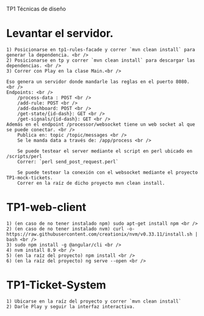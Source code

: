 TP1 Técnicas de diseño <br />

# Levantar el servidor.

    1) Posicionarse en tp1-rules-facade y correr `mvn clean install` para generar la dependencia. <br />
    2) Posicionarse en tp y correr `mvn clean install` para descargar las dependencias. <br />
    3) Correr con Play en la clase Main.<br />
    
    Eso genera un servidor donde mandarle las reglas en el puerto 8080. <br />
    Endpoints: <br />
        /process-data : POST <br />
        /add-rule: POST <br />
        /add-dashboard: POST <br />
        /get-state/{id-dash}: GET <br />
        /get-signals/{id-dash}: GET <br />
    Además en el endpoint /processor/websocket tiene un web socket al que se puede conectar. <br />
        Publica en: topic /topic/messages <br />
        Se le manda data a través de: /app/process <br />
        
        Se puede testear el server mediante el script en perl ubicado en /scripts/perl
        Correr: `perl send_post_request.perl`
        
        Se puede testear la conexión con el websocket mediante el proyecto TP1-mock-tickets.
        Correr en la raíz de dicho proyecto mvn clean install.
    

# TP1-web-client
    
    1) (en caso de no tener instalado npm) sudo apt-get install npm <br />
    2) (en caso de no tener instalado nvm) curl -o- https://raw.githubusercontent.com/creationix/nvm/v0.33.11/install.sh | bash <br />
    3) sudo npm install -g @angular/cli <br />
    4) nvm install 8.9 <br />
    5) (en la raíz del proyecto) npm install <br />
    6) (en la raíz del proyecto) ng serve --open <br />

# TP1-Ticket-System
    
    1) Ubicarse en la raíz del proyecto y correr `mvn clean install`
    2) Darle Play y seguir la interfaz interactiva.